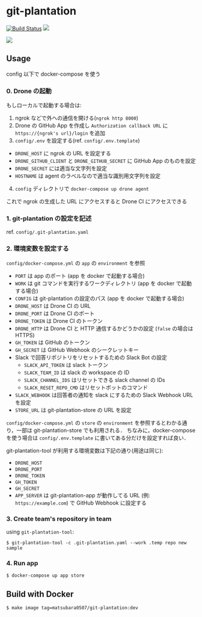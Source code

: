 # git-plantation

[![Build Status](https://travis-ci.org/matsubara0507/git-plantation.svg?branch=master)](https://travis-ci.org/matsubara0507/git-plantation)
[![](https://images.microbadger.com/badges/image/matsubara0507/git-plantation.svg)](https://microbadger.com/images/matsubara0507/git-plantation "Get your own image badge on microbadger.com")

![](./image/scoreboard.png)

## Usage

config 以下で docker-compose を使う

### 0. Drone の起動

もしローカルで起動する場合は:

1. ngrok などで外への通信を開ける(`ngrok http 8000`)
2. Drone の GitHub App を作成し `Authorization callback URL` に `https://{ngrok's url}/login` を追加
3. `config/.env` を設定する(ref. `config/.env.template`)
  - `DRONE_HOST` に ngrok の URL を設定する
  - `DRONE_GITHUB_CLIENT` と `DRONE_GITHUB_SECRET` に GitHub App のものを設定
  - `DRONE_SECRET` には適当な文字列を設定
  - `HOSTNAME` は agent のラベルなので適当な識別用文字列を設定
4. `config` ディレクトリで `docker-compose up drone agent`

これで ngrok の生成した URL にアクセスすると Drone CI にアクセスできる

### 1. git-plantation の設定を記述

ref. `config/.git-plantation.yaml`

### 2. 環境変数を設定する


`config/docker-compose.yml` の `app` の `environment` を参照

- `PORT` は app のポート (app を docker で起動する場合)
- `WORK` は git コマンドを実行するワークディレクトリ (app を docker で起動する場合)
- `CONFIG` は git-plantation の設定のパス (app を docker で起動する場合)
- `DRONE_HOST` は Drone CI の URL
- `DRONE_PORT` は Drone CI のポート
- `DRONE_TOKEN` は Drone CI のトークン
- `DRONE_HTTP` は Drone CI と HTTP 通信するかどうかの設定 (`false` の場合は HTTPS)
- `GH_TOKEN` は GitHub のトークン
- `GH_SECRET` は GitHub Webhook のシークレットキー
- Slack で回答リポジトリをリセットするための Slack Bot の設定
    - `SLACK_API_TOKEN` は slack トークン
    - `SLACK_TEAM_ID` は slack の workspace の ID
    - `SLACK_CHANNEL_IDS` はリセットできる slack channel の IDs
    - `SLACK_RESET_REPO_CMD` はリセットボットのコマンド
- `SLACK_WEBHOOK` は回答者の通知を slack にするための Slack Webhook URL を設定
- `STORE_URL` は git-plantation-store の URL を設定

`config/docker-compose.yml` の `store` の `environment` を参照するとわかる通り，一部は git-plantation-store でも利用される．
ちなみに，docker-compose を使う場合は `config/.env.template` に書いてある分だけを設定すれば良い．

git-plantation-tool が利用する環境変数は下記の通り(用途は同じ):

- `DRONE_HOST`
- `DRONE_PORT`
- `DRONE_TOKEN`
- `GH_TOKEN`
- `GH_SECRET`
- `APP_SERVER` は git-plantation-app が動作してる URL (例: `https://example.com`) で GitHub Webhook に設定する

### 3. Create team's repository in team

using `git-plantation-tool`:

```
$ git-plantation-tool -c .git-plantation.yaml --work .temp repo new sample
```

### 4. Run app

```
$ docker-compose up app store
```

## Build with Docker

```
$ make image tag=matsubara0507/git-plantation:dev
```
